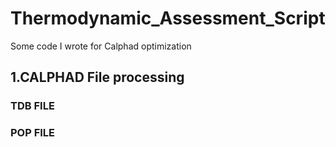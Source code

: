 # Thermodynamic_Assessment_Script
Some code I wrote for Calphad optimization
## 1.CALPHAD File processing
### TDB FILE

### POP FILE
